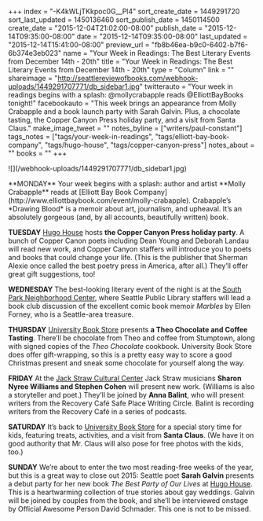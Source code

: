 +++
index = "-K4kWLjTKkpoc0G__Pl4"
sort_create_date = 1449291720
sort_last_updated = 1450136460
sort_publish_date = 1450114500
create_date = "2015-12-04T21:02:00-08:00"
publish_date = "2015-12-14T09:35:00-08:00"
date = "2015-12-14T09:35:00-08:00"
last_updated = "2015-12-14T15:41:00-08:00"
preview_url = "fb8b46ea-b9c0-6402-b7f6-6b374e3eb023"
name = "Your Week in Readings: The Best Literary Events from December 14th - 20th"
title = "Your Week in Readings: The Best Literary Events from December 14th - 20th"
type = "Column"
link = ""
shareimage = "http://seattlereviewofbooks.com/webhook-uploads/1449291707771/db_sidebar1.jpg"
twitterauto = "Your week in readings begins with a splash: @mollycrabapple reads @ElliottBayBooks tonight!"
facebookauto = "This week brings an appearance from Molly Crabapple and a book launch party with Sarah Galvin. Plus, a chocolate tasting, the Copper Canyon Press holiday party, and a visit from Santa Claus."
make_image_tweet = ""
notes_byline = ["writers/paul-constant"]
tags_notes = ["tags/your-week-in-readings", "tags/elliott-bay-book-company", "tags/hugo-house", "tags/copper-canyon-press"]
notes_about = ""
books = ""
+++
<p class="image-left">![](/webhook-uploads/1449291707771/db_sidebar1.jpg)</p>**MONDAY** Your week begins with a splash: author and artist **Molly Crabapple** reads at [Elliott Bay Book Company](http://www.elliottbaybook.com/event/molly-crabapple). Crabapple’s *Drawing Blood* is a memoir about art, journalism, and upheaval. It’s an absolutely gorgeous (and, by all accounts, beautifully written) book.

**TUESDAY** [Hugo House](https://hugohouse.org/event/copper-canyon-press-holiday-party/) hosts **the Copper Canyon Press holiday party**. A bunch of Copper Canon poets including Dean Young and Deborah Landau will read new work, and Copper Canyon staffers will introduce you to poets and books that could change your life. (This is the publisher that Sherman Alexie once called the best poetry press in America, after all.) They’ll offer great gift suggestions, too!

**WEDNESDAY** The best-looking literary event of the night is at the [South Park Neighborhood Center](http://www.spl.org/calendar-of-events#/?i=3), where Seattle Public Library staffers will lead a book club discussion of the excellent comic book memoir *Marbles* by Ellen Forney, who is a Seattle-area treasure.

**THURSDAY** [University Book Store](http://www2.bookstore.washington.edu/_events/events_cal.taf?evmonth=12&evyear=2015&eventid=2015120210160300&pre=20151203&pst=20151219) presents **a Theo Chocolate and Coffee Tasting**. There’ll be chocolate from Theo and coffee from Stumptown, along with signed copies of the *Theo Chocolate* cookbook. University Book Store does offer gift-wrapping, so this is a pretty easy way to score a good Christmas present and sneak some chocolate for yourself along the way.

**FRIDAY** At the [Jack Straw Cultural Center](https://www.facebook.com/events/478308432340189/) Jack Straw musicians **Sharon Nyree Williams and Stephen Cohen** will present new work. (Williams is also a storyteller and poet.) They’ll be joined by **Anna Balint**, who will present writers from the Recovery Café Safe Place Writing Circle. Balint is recording writers from the Recovery Café in a series of podcasts.

**SATURDAY** It’s back to [University Book Store](http://www2.bookstore.washington.edu/_events/events_cal.taf?evmonth=12&evyear=2015&eventid=2015101411064800&pre=20151211&pst=20151227) for a special story time for kids, featuring treats, activities, and a visit from **Santa Claus**. (We have it on good authority that Mr. Claus will also pose for free photos with the kids, too.)

**SUNDAY** We’re about to enter the two most reading-free weeks of the year, but this is a great way to close out 2015: Seattle poet **Sarah Galvin** presents a debut party for her new book *The Best Party of Our Lives* at [Hugo House](https://hugohouse.org/event/book-launch-party-for-sarah-galvins-the-best-party-of-our-lives/). This is a heartwarming collection of true stories about gay weddings. Galvin will be joined by couples from the book, and she’ll be interviewed onstage by Official Awesome Person David Schmader. This one is not to be missed.
